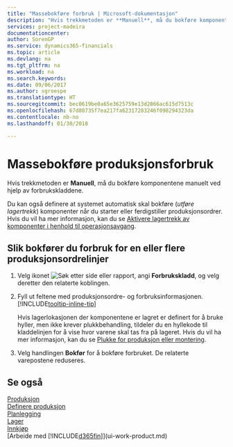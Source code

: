 ```yaml
---
title: "Massebokføre forbruk | Microsoft-dokumentasjon"
description: "Hvis trekkmetoden er **Manuell**, må du bokføre komponentene manuelt ved hjelp av forbrukskladdene."
services: project-madeira
documentationcenter: 
author: SorenGP
ms.service: dynamics365-financials
ms.topic: article
ms.devlang: na
ms.tgt_pltfrm: na
ms.workload: na
ms.search.keywords: 
ms.date: 09/06/2017
ms.author: sgroespe
ms.translationtype: HT
ms.sourcegitcommit: bec0619be0a65e3625759e13d2866ac615d7513c
ms.openlocfilehash: 67d80735f7ea217fa62317283246f098294323da
ms.contentlocale: nb-no
ms.lasthandoff: 01/30/2018

---
```

# <a name="batch-post-production-consumption"></a>Massebokføre produksjonsforbruk
Hvis trekkmetoden er **Manuell**, må du bokføre komponentene manuelt ved hjelp av forbrukskladdene.

Du kan også definere at systemet automatisk skal bokføre (*utføre lagertrekk*) komponenter når du starter eller ferdigstiller produksjonsordrer. Hvis du vil ha mer informasjon, kan du se [Aktivere lagertrekk av komponenter i henhold til operasjonsavgang](production-how-to-flush-components-according-to-operation-output.md).

## <a name="to-post-consumption-for-one-or-more-production-order-lines"></a>Slik bokfører du forbruk for en eller flere produksjonsordrelinjer  
1.  Velg ikonet ![Søk etter side eller rapport](media/ui-search/search_small.png "Søk etter side eller rapport"), angi **Forbrukskladd**, og velg deretter den relaterte koblingen.  
2.  Fyll ut feltene med produksjonsordre- og forbruksinformasjonen. [!INCLUDE[tooltip-inline-tip](includes/tooltip-inline-tip_md.md)]  

    Hvis lagerlokasjonen der komponentene er lagret er definert for å bruke hyller, men ikke krever plukkbehandling, tildeler du en hyllekode til kladdelinjen for å vise hvor varene skal tas fra på lageret. Hvis du vil ha mer informasjon, kan du se [Plukke for produksjon eller montering](warehouse-how-to-pick-for-production.md).  
3.  Velg handlingen **Bokfør** for å bokføre forbruket. De relaterte varepostene reduseres.

## <a name="see-also"></a>Se også  
[Produksjon](production-manage-manufacturing.md)    
[Definere produksjon](production-configure-production-processes.md)  
[Planlegging](production-planning.md)      
[Lager](inventory-manage-inventory.md)  
[Innkjøp](purchasing-manage-purchasing.md)  
[Arbeide med [!INCLUDE[d365fin](includes/d365fin_md.md)]](ui-work-product.md)


